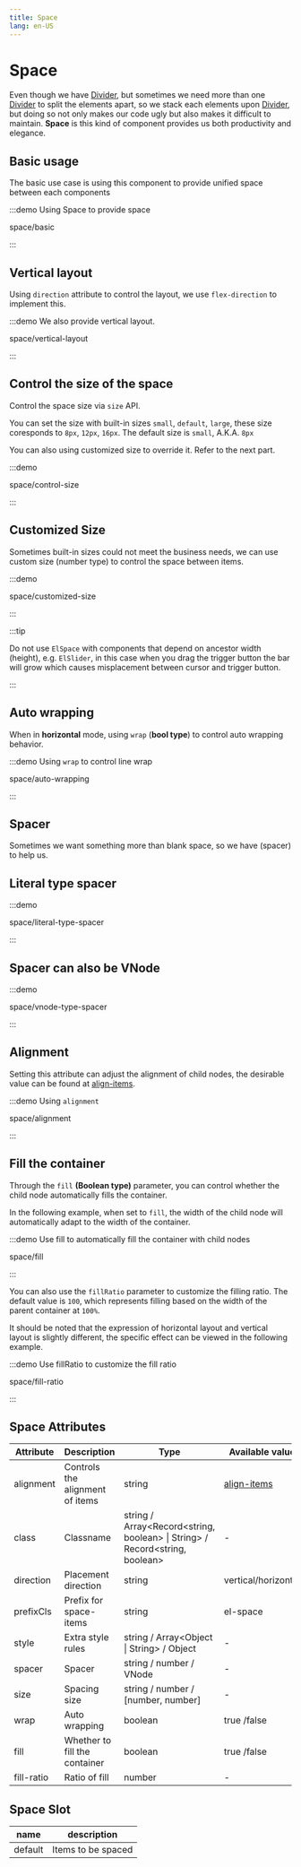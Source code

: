 ```yaml
---
title: Space
lang: en-US
---
```


# Space

Even though we have [Divider](/en-US/component/divider), but sometimes we need more than one [Divider](/en-US/component/divider) to split the elements apart, so we stack each elements upon [Divider](/en-US/component/divider), but doing so not only makes our code ugly but also makes it difficult to maintain. **Space** is this kind of component provides us both productivity and elegance.

## Basic usage

The basic use case is using this component to provide unified space between each components

:::demo Using Space to provide space

space/basic

:::

## Vertical layout

Using `direction` attribute to control the layout, we use `flex-direction` to implement this.

:::demo We also provide vertical layout.

space/vertical-layout

:::

## Control the size of the space

Control the space size via `size` API.

You can set the size with built-in sizes `small`, `default`, `large`, these size coresponds to `8px`, `12px`, `16px`. The default size is `small`, A.K.A. `8px`

You can also using customized size to override it. Refer to the next part.

:::demo

space/control-size

:::

## Customized Size

Sometimes built-in sizes could not meet the business needs, we can use custom size (number type) to control the space between items.

:::demo

space/customized-size

:::

:::tip

Do not use `ElSpace` with components that depend on ancestor width (height), e.g. `ElSlider`, in this case when you drag the trigger button the bar will grow which causes misplacement between cursor and trigger button.

:::

## Auto wrapping

When in **horizontal** mode, using `wrap` (**bool type**) to control auto wrapping behavior.

:::demo Using `wrap` to control line wrap

space/auto-wrapping

:::

## Spacer

Sometimes we want something more than blank space, so we have (spacer) to help us.

## Literal type spacer

:::demo

space/literal-type-spacer

:::

## Spacer can also be VNode

:::demo

space/vnode-type-spacer

:::

## Alignment

Setting this attribute can adjust the alignment of child nodes, the desirable value can be found at [align-items](https://developer.mozilla.org/en-US/docs/Web/CSS/align-items).

:::demo Using `alignment`

space/alignment

:::

## Fill the container

Through the `fill` **(Boolean type)** parameter, you can control whether the child node automatically fills the container.

In the following example, when set to `fill`, the width of the child node will automatically adapt to the width of the container.

:::demo Use fill to automatically fill the container with child nodes

space/fill

:::

You can also use the `fillRatio` parameter to customize the filling ratio. The default value is `100`, which represents filling based on the width of the parent container at `100%`.

It should be noted that the expression of horizontal layout and vertical layout is slightly different, the specific effect can be viewed in the following example.

:::demo Use fillRatio to customize the fill ratio

space/fill-ratio

:::

## Space Attributes

| Attribute  | Description                     | Type                                                                              | Available value                                                             | Default    |
| ---------- | ------------------------------- | --------------------------------------------------------------------------------- | --------------------------------------------------------------------------- | ---------- |
| alignment  | Controls the alignment of items | string                                                                            | [align-items](https://developer.mozilla.org/en-US/docs/Web/CSS/align-items) | 'center'   |
| class      | Classname                       | string / Array\<Record\<string, boolean\> \| String\> / Record\<string, boolean\> | -                                                                           | -          |
| direction  | Placement direction             | string                                                                            | vertical/horizontal                                                         | horizontal |
| prefixCls  | Prefix for space-items          | string                                                                            | el-space                                                                    | -          |
| style      | Extra style rules               | string / Array\<Object \| String\> / Object                                       | -                                                                           | -          |
| spacer     | Spacer                          | string / number / VNode                                                           | -                                                                           | -          |
| size       | Spacing size                    | string / number / [number, number]                                                | -                                                                           | 'small'    |
| wrap       | Auto wrapping                   | boolean                                                                           | true /false                                                                 | false      |
| fill       | Whether to fill the container   | boolean                                                                           | true /false                                                                 | false      |
| fill-ratio | Ratio of fill                   | number                                                                            | -                                                                           | 100        |

## Space Slot

| name    | description        |
| ------- | ------------------ |
| default | Items to be spaced |
